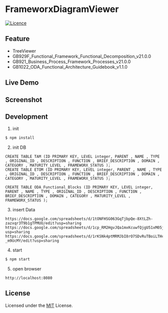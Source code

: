 # FrameworxDiagramViewer

[![Licence](https://img.shields.io/badge/License-MIT-green.svg?style=flat-square)](LICENSE) 


## Feature
* TreeViewer
 * GB929F_Functional_Framework_Functional_Decomposition_v21.0.0
 * GB921_Business_Process_Framework_Processes_v21.0.0
 * GB1022_ODA_Functional_Architecture_Guidebook_v1.1.0

## Live Demo


## Screenshot

## Development
1. init
```sh
$ npm install
```

2. init DB
```
CREATE TABLE TAM (ID PRIMARY KEY, LEVEL integer, PARENT , NAME , TYPE , ORIGINAL_ID , DESCRIPTION , FUNCTION , BRIEF_DESCRIPTION , DOMAIN , CATEGORY , MATURITY_LEVEL , FRAMEWORX_STATUS );
CREATE TABLE ETOM (ID PRIMARY KEY, LEVEL integer, PARENT , NAME , TYPE , ORIGINAL_ID , DESCRIPTION , FUNCTION , BRIEF_DESCRIPTION , DOMAIN , CATEGORY , MATURITY_LEVEL , FRAMEWORX_STATUS );

CREATE TABLE ODA_Functional_Blocks (ID PRIMARY KEY, LEVEL integer, PARENT , NAME , TYPE , ORIGINAL_ID , DESCRIPTION , FUNCTION , BRIEF_DESCRIPTION , DOMAIN , CATEGORY , MATURITY_LEVEL , FRAMEWORX_STATUS );
```

3. insert Data
```
https://docs.google.com/spreadsheets/d/1tONFHSG063GqTjbpQe-8XtLZh-zazxqr3T9b1gTPMUU/edit?usp=sharing
https://docs.google.com/spreadsheets/d/1cp_RM2HgvJQa1mxKcuwfQjgU51xM05jYYSMKmw8WZmc/edit?usp=sharing
https://docs.google.com/spreadsheets/d/1rKSNk4ptMRMJbI8rO7SDvRuTBoiLTHcD8xb-_m9UcMY/edit?usp=sharing
```

4. start
```sh
$ npm start
```

5. open browser
```
http://localhost:8080
```

## License

Licensed under the [MIT](LICENSE) License.
